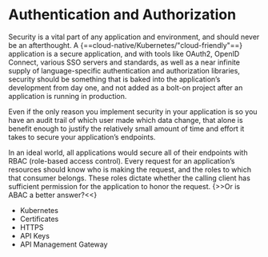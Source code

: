 # Authentication and Authorization

Security is a vital part of any application and environment, and should never be an afterthought. A {==cloud-native/Kubernetes/"cloud-friendly"==} application is a secure application, and with tools like OAuth2, OpenID Connect, various SSO servers and standards, as well as a near infinite supply of language-specific authentication and authorization libraries, security should be something that is baked into the application’s development from day one, and not added as a bolt-on project after an application is running in production.

Even if the only reason you implement security in your application is so you have an audit trail of which user made which data change, that alone is benefit enough to justify the relatively small amount of time and effort it takes to secure your application’s endpoints.

In an ideal world, all applications would secure all of their endpoints with RBAC (role-based access control). Every request for an application’s resources should know who is making the request, and the roles to which that consumer belongs. These roles dictate whether the calling client has sufficient permission for the application to honor the request. {>>Or is ABAC a better answer?<<}

* Kubernetes
* Certificates
* HTTPS
* API Keys
* API Management Gateway
